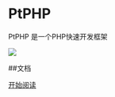 PtPHP
====
PtPHP 是一个PHP快速开发框架

![](dhole.png?raw=true)

##文档
	
[开始阅读](<https://github.com/ptphp/Core/blob/master/PtPHP/Docs/README.md>)
